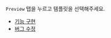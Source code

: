 `Preview` 탭을 누르고 템플릿을 선택해주세요.

* [기능 구현](?expand=1&template=feature_pr.md)
* [버그 수정](?expand=1&template=bug_pr.md)
